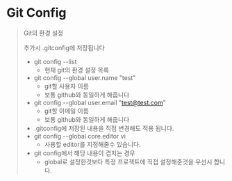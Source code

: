 # Git Config

> Git의 환경 설정
>
> 추가시 .gitconfig에 저장됩니다
>
> * git config --list
>   * 현재 git의 환경 설정 목록
> * git config --global user.name "test"
>   * git할 사용자 이름
>   * 보통 github와 동일하게 해줍니다
> * git config --global user.email "test@test.com"
>   * git할 이메일 이름
>   * 보통 github와 동일하게 해줍니다
> * .gitconfig에 저장된 내용을 직접 변경해도 적용 됩니다.
> * git config --global core.editor vi
>   * 사용할 editor를 지정해줄수 있습니다.
> * git config에서 해당 내용이 겹치는 경우
>   * global로 설정한것보다 특정 프로젝트에 직접 설정해준것을 우선시 합니다.